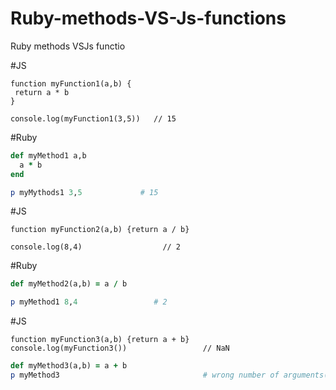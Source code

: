 # Ruby-methods-VS-Js-functions
Ruby methods VSJs functio

#JS
```node
function myFunction1(a,b) {
 return a * b
}

console.log(myFunction1(3,5))   // 15
```
#Ruby
```ruby
def myMethod1 a,b
  a * b
end

p myMythods1 3,5             # 15
```

#JS
```node
function myFunction2(a,b) {return a / b}

console.log(8,4)                  // 2
```

#Ruby
```ruby
def myMethod2(a,b) = a / b

p myMethod1 8,4                 # 2
```

#JS
```node
function myFunction3(a,b) {return a + b}
console.log(myFunction3())                 // NaN
```
```Ruby
def myMethod3(a,b) = a + b
p myMethod3                                # wrong number of arguments(given 0 , exended 2)
```
